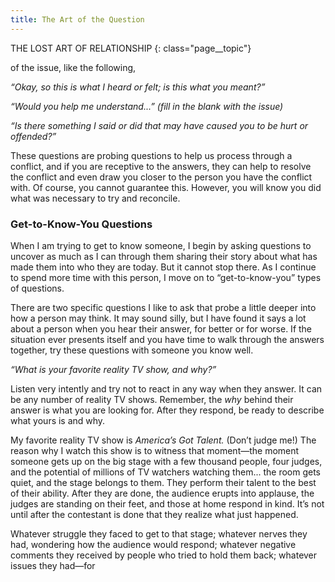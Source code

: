 ```yaml
---
title: The Art of the Question
---
```

THE LOST ART OF RELATIONSHIP
{: class="page__topic"}

of the issue, like the following,

_“Okay, so this is what I heard or felt; is this what you meant?”_

_“Would you help me understand...” (fill in the blank with the issue)_

_“Is there something I said or did that may have caused you to be hurt or offended?”_

These questions are probing questions to help us process through a conflict,
and if you are receptive to the answers, they can help to resolve the conflict and
even draw you closer to the person you have the conflict with. Of course, you
cannot guarantee this. However, you will know you did what was necessary to
try and reconcile.

### Get-to-Know-You Questions

When I am trying to get to know someone, I begin by asking questions to
uncover as much as I can through them sharing their story about what has made
them into who they are today. But it cannot stop there. As I continue to spend
more time with this person, I move on to “get-to-know-you” types of questions.

There are two specific questions I like to ask that probe a little deeper into
how a person may think. It may sound silly, but I have found it says a lot about
a person when you hear their answer, for better or for worse. If the situation ever
presents itself and you have time to walk through the answers together, try these
questions with someone you know well.

_“What is your favorite reality TV show, and why?”_

Listen very intently and try not to react in any way when they answer. It can
be any number of reality TV shows. Remember, the _why_ behind their answer is
what you are looking for. After they respond, be ready to describe what yours
is and why.

My favorite reality TV show is _America’s Got Talent._ (Don’t judge me!)
The reason why I watch this show is to witness that moment—the moment
someone gets up on the big stage with a few thousand people, four judges, and
the potential of millions of TV watchers watching them... the room gets quiet,
and the stage belongs to them. They perform their talent to the best of their
ability. After they are done, the audience erupts into applause, the judges are
standing on their feet, and those at home respond in kind. It’s not until after the
contestant is done that they realize what just happened.

Whatever struggle they faced to get to that stage; whatever nerves they had,
wondering how the audience would respond; whatever negative comments they
received by people who tried to hold them back; whatever issues they had—for